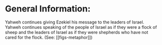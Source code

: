 # General Information:

Yahweh continues giving Ezekiel his message to the leaders of Israel. Yahweh continues speaking of the people of Israel as if they were a flock of sheep and the leaders of Israel as if they were shepherds who have not cared for the flock. (See: [[figs-metaphor]])